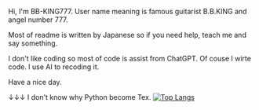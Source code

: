 Hi, I'm BB-KING777. User name meaning is famous guitarist B.B.KING and angel number 777.

Most of readme is written by Japanese so if you need help, teach me and say something.

I don't like coding so most of code is assist from ChatGPT. Of couse I wirte code. I use AI to recoding it.

Have a nice day.

↓↓↓ I don't know why Python become Tex.
[![Top Langs](https://github-readme-stats.vercel.app/api/top-langs/?username=BB-KING777&layout=compact)](https://github.com/anuraghazra/github-readme-stats)

